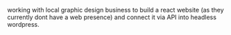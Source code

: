 working with local graphic design business to build a react website (as they currently dont have a web presence) and connect it via API into headless wordpress. 
